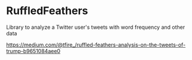 # RuffledFeathers
Library to analyze a Twitter user's tweets with word frequency and other data

https://medium.com/@tfire_/ruffled-feathers-analysis-on-the-tweets-of-trump-b9651084aee0
